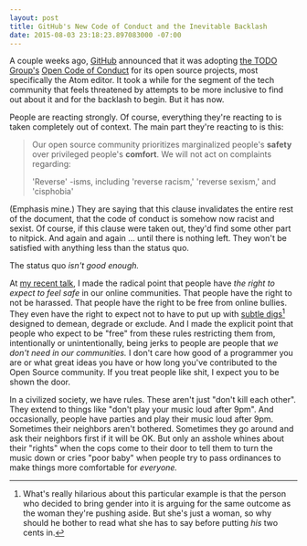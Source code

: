 ```yaml
---
layout: post
title: GitHub's New Code of Conduct and the Inevitable Backlash
date: 2015-08-03 23:18:23.897083000 -07:00
---
```


A couple weeks ago, [GitHub][github] announced that it was adopting [the TODO Group's][todo] [Open Code of Conduct][code-of-conduct] for its open source projects, most specifically the Atom editor. It took a while for the segment of the tech community that feels threatened by attempts to be more inclusive to find out about it and for the backlash to begin. But it has now.

People are reacting strongly. Of course, everything they're reacting to is taken completely out of context. The main part they're reacting to is this:

> Our open source community prioritizes marginalized people's **safety** over privileged people's **comfort**. We will not act on complaints regarding:
>
> 'Reverse' -isms, including 'reverse racism,' 'reverse sexism,' and 'cisphobia'

(Emphasis mine.) They are saying that this clause invalidates the entire rest of the document, that the code of conduct is somehow now racist and sexist. Of course, if this clause were taken out, they'd find some other part to nitpick. And again and again ... until there is nothing left. They won't be satisfied with anything less than the status quo.

The status quo *isn't good enough.*

At [my recent talk][conversational-aikido], I made the radical point that people have *the right to expect to feel safe* in our online communities. That people have the right to not be harassed. That people have the right to be free from online bullies. They even have the right to expect not to have to put up with [subtle digs][hex-man][^1] designed to demean, degrade or exclude. And I made the explicit point that people who expect to be "free" from these rules restricting them from, intentionally or unintentionally, being jerks to people are people that *we don't need in our communities.* I don't care how good of a programmer you are or what great ideas you have or how long you've contributed to the Open Source community. If you treat people like shit, I expect you to be shown the door.

In a civilized society, we have rules. These aren't just "don't kill each other". They extend to things like "don't play your music loud after 9pm". And occasionally, people have parties and play their music loud after 9pm. Sometimes their neighbors aren't bothered. Sometimes they go around and ask their neighbors first if it will be OK. But only an asshole whines about their "rights" when the cops come to their door to tell them to turn the music down or cries "poor baby" when people try to pass ordinances to make things more comfortable for *everyone.*

[^1]: What's really hilarious about this particular example is that the person who decided to bring gender into it is arguing for the same outcome as the woman they're pushing aside. But she's just a woman, so why should he bother to read what she has to say before putting *his* two cents in.

[code-of-conduct]: http://blog.atom.io/2015/07/20/code-of-conduct.html
[conversational-aikido]: /2015/06/27/slides-from-my-talk-at-codeconf.html
[github]: https://github.com
[hex-man]: https://github.com/HugoGiraudel/sass-guidelines/issues/75#issuecomment-124737886
[todo]: http://todogroup.org/
